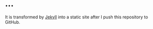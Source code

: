 # ...

It is transformed by [Jekyll](http://github.com/jekyll/jekyll) into a static site after I push this repository to GitHub.

